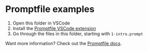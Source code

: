 # Promptfile examples

1. Open this folder in VSCode
2. Install the [Promptfile VSCode extension](https://marketplace.visualstudio.com/items?itemName=foundation.vscode-prompt)
3. Go through the files in this folder, starting with `1-intro.prompt`

Want more information? Check out the [Promptfile docs](https://promptfile.org).
